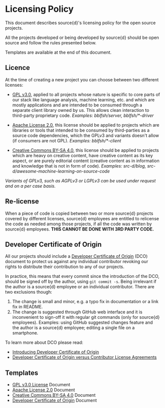 # Licensing Policy

This document describes source{d}'s licensing policy for the open source projects.

All the projects developed or being developed by source{d} should be open source and follow the 
rules presented below.

Templates are available at the end of this document.

## Licence

At the time of creating a new project you can choose between two different licenses:

- [GPL v3.0](https://www.gnu.org/licenses/gpl.html), applied to all projects whose nature is specific to core parts of our stack like language analysis, machine learning, etc. and which are mostly applications and are intended to be consumed through a separate client library owned by us. This allows clean interaction to third-party proprietary code.
_Examples: bblfsh/server, bblfsh/*-driver_

- [Apache License 2.0](https://www.apache.org/licenses/LICENSE-2.0), this license should be applied to projects which are libraries or tools that intended to be consumed by third-parties as a source code dependencies, which the GPLv3 and variants doesn't allow (if consumers are not GPL).
_Examples: bblfsh/*-client_

- [Creative Commons BY-SA 4.0](https://creativecommons.org/licenses/by-sa/4.0/), this license should be applied to projects which are heavy on creative content, have creative content as its key aspect, or are purely editorial content (creative content as in information and knowledge that is not in form of code).
_Examples: src-d/blog, src-d/awesome-machine-learning-on-source-code_

*Variants of GPLv3, such as AGPLv3 or LGPLv3 can be used under request and on a per case basis.*

## Re-license

When a piece of code is copied between two or more source{d} projects covered by different licenses, source{d} employees are entitled to relicense the code as needed among those projects, if all the code was written by source{d} employees. **THIS CANNOT BE DONE WITH 3RD PARTY CODE.**

## Developer Certificate of Origin

All our projects should include a [Developer Certificate of Origin](https://developercertificate.org/) (DCO) document to protect us against any individual contributor revoking our rights to distribute their contribution to any of our projects.

In practice, this means that every commit since the introduction of the DCO, should be signed off by the author, using `git commit -s`. Being irrelevant if the author is a source{d} employee or an individual contributor. There are two exclusions though:

1. The change is small and minor, e.g. a typo fix in documentation or a link fix in README.
2. The change is suggested through GitHub web interface and it is inconvenient to sign-off it with regular git commands (only for source{d} employees). Examples: using GitHub suggested changes feature and the author is a source{d} employee; editing a single file on a smartphone.

To learn more about DCO please read:

- [Introducing Developer Certificate of Origin](https://blog.chef.io/2016/09/19/introducing-developer-certificate-of-origin/)
- [Developer Certificate of Origin versus Contributor License Agreements](https://julien.ponge.org/blog/developer-certificate-of-origin-versus-contributor-license-agreements/)

## Templates

- [GPL v3.0 License](documents/gpl/LICENSE) Document
- [Apache License 2.0](documents/apache/LICENSE) Document
- [Creative Commons BY-SA 4.0](documents/cc-by-sa/LICENSE) Document
- [Developer Certificate of Origin](documents/DCO) Document
